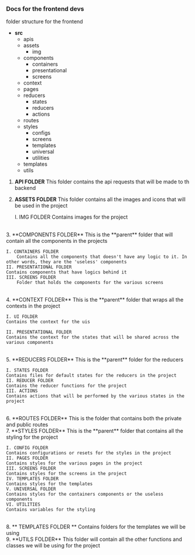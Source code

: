 ### Docs for the frontend devs


folder structure for the frontend
- **src**
    - apis
    - assets
        - img
    - components
        - containers
        - presentational
        - screens
    - context
    - pages
    - reducers
        - states
        - reducers
        - actions
    - routes
    - styles
        - configs
        - screens
        - templates
        - universal
        - utilities
    - templates
    - utils 


1. **API FOLDER**
    This folder contains the api requests that will be made to th backend
2. **ASSETS FOLDER**
    This folder contains all the images and icons that will be used in the project

    I. IMG FOLDER
        Contains images for the project
<br />
3. **COMPONENTS FOLDER**
    This is the **parent** folder that will contain all the components in the projects

    I. CONTAINERS FOLDER
        Contains all the components that doesn't have any logic to it. In other words, they are the 'useless' components
    II. PRESENTATIONAL FOLDER
    Contains components that have logics behind it 
    III. SCREENS FOLDER
        Folder that holds the components for the various screens
<br />
4.  **CONTEXT FOLDER**
    This is the **parent** folder that wraps all the contexts in the project

    I. UI FOLDER
    Contains the context for the uis

    II. PRESENTATIONAL FOLDER
    Contains the context for the states that will be shared across the various components
<br />
5. **REDUCERS FOLDER**
    This is the **parent** folder for the reducers

    I. STATES FOLDER
    Contains files for default states for the reducers in the project
    II. REDUCER FOLDER
    Contains the reducer functions for the project
    III. ACTIONS
    Contains actions that will be performed by the various states in the project
<br />
6. **ROUTES FOLDER**
    This is the folder that contains both the private and public routes 
<br>
7. **STYLES FOLDER**
    This is the **parent** folder that contains all the styling for the project

    I. CONFIG FOLDER
    Contains configurations or resets for the styles in the project
    II. PAGES FOLDER
    Contains styles for the various pages in the project
    III. SCREENS FOLDER
    Contains styles for the screens in the project
    IV. TEMPLATES FOLDER
    Contains styles for the templates
    V. UNIVERSAL FOLDER
    Contains styles for the containers components or the useless components
    VI. UTILITIES
    Contains variables for the styling 
<br/>
8. ** TEMPLATES FOLDER **
    Contains folders for the templates we will be using
<br>
9. **UTILS FOLDER**
    This folder will contain all the other functions and classes we will be using for the project

    

